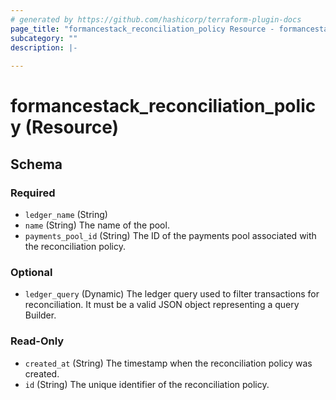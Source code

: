 ```yaml
---
# generated by https://github.com/hashicorp/terraform-plugin-docs
page_title: "formancestack_reconciliation_policy Resource - formancestack"
subcategory: ""
description: |-
  
---
```


# formancestack_reconciliation_policy (Resource)





<!-- schema generated by tfplugindocs -->
## Schema

### Required

- `ledger_name` (String)
- `name` (String) The name of the pool.
- `payments_pool_id` (String) The ID of the payments pool associated with the reconciliation policy.

### Optional

- `ledger_query` (Dynamic) The ledger query used to filter transactions for reconciliation. It must be a valid JSON object representing a query Builder.

### Read-Only

- `created_at` (String) The timestamp when the reconciliation policy was created.
- `id` (String) The unique identifier of the reconciliation policy.
